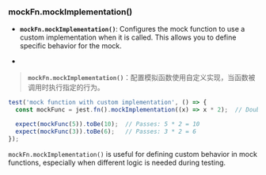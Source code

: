 ### mockFn.mockImplementation()

- **`mockFn.mockImplementation()`**: Configures the mock function to use a custom implementation when it is called. This allows you to define specific behavior for the mock.

- <audio src="..\..\mp3\- __`mockFn.moc.mp3"></audio>

> **`mockFn.mockImplementation()`**：配置模拟函数使用自定义实现，当函数被调用时执行指定的行为。
>
> <audio src="..\..\mp3\mockFn.mockImpl.mp3"></audio>

```js
test('mock function with custom implementation', () => {
  const mockFunc = jest.fn().mockImplementation((x) => x * 2);  // Doubles the input

  expect(mockFunc(5)).toBe(10);  // Passes: 5 * 2 = 10
  expect(mockFunc(3)).toBe(6);   // Passes: 3 * 2 = 6
});
```

<audio src="../../../../Downloads/这段代码展示了如何为 Jest.mp3"></audio>

`mockFn.mockImplementation()` is useful for defining custom behavior in mock functions, especially when different logic is needed during testing.

<audio src="..\..\mp3\`mockFn.mockImp.mp3"></audio>